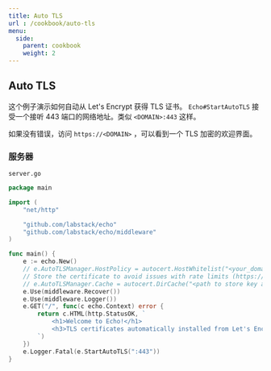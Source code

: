```yaml
---
title: Auto TLS
url : /cookbook/auto-tls
menu:
  side:
    parent: cookbook
    weight: 2
---
```


## Auto TLS

这个例子演示如何自动从 Let's Encrypt 获得 TLS 证书。 `Echo#StartAutoTLS` 接受一个接听 443 端口的网络地址。类似 `<DOMAIN>:443` 这样。

如果没有错误，访问 `https://<DOMAIN>` ，可以看到一个 TLS 加密的欢迎界面。

### 服务器

`server.go`

```go
package main

import (
	"net/http"

	"github.com/labstack/echo"
	"github.com/labstack/echo/middleware"
)

func main() {
	e := echo.New()
	// e.AutoTLSManager.HostPolicy = autocert.HostWhitelist("<your_domain>")
	// Store the certificate to avoid issues with rate limits (https://letsencrypt.org/docs/rate-limits/)
	// e.AutoTLSManager.Cache = autocert.DirCache("<path to store key and certificate>")
	e.Use(middleware.Recover())
	e.Use(middleware.Logger())
	e.GET("/", func(c echo.Context) error {
		return c.HTML(http.StatusOK, `
			<h1>Welcome to Echo!</h1>
			<h3>TLS certificates automatically installed from Let's Encrypt :)</h3>
		`)
	})
	e.Logger.Fatal(e.StartAutoTLS(":443"))
}
```